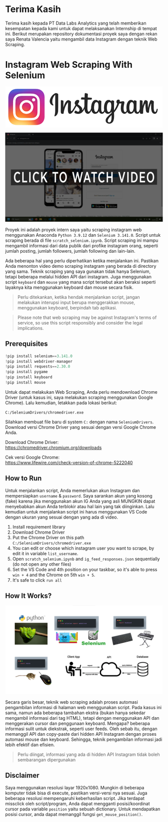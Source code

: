 # Terima Kasih
Terima kasih kepada PT Data Labs Analytics yang telah memberikan kesempatan kepada kami untuk dapat melaksanakan Internship di tempat ini. Berikut merupakan repository dokumentasi proyek saya dengan rekan saya Renata Valencia yaitu mengambil data Instagram dengan teknik Web Scraping. 

# Instagram Web Scraping With Selenium

![Instagram logo](instagram-logo.jpg)

[![Watch the video](thumbnail.png)](ig-web-scraping-demo.mp4)

Proyek ini adalah proyek intern saya yaitu scraping instagram web menggunakan Anaconda `Python 3.9.12` dan `Selenium 3.141.0`. Script untuk scraping berada di file `scratch_selenium.ipynb`. Script scraping ini mampu mengambil informasi dari data publik dari profike instagram orang, seperti jumlah posting, jumlah followers, jumlah following dan lain-lain. 


Ada beberapa hal yang perlu diperhatikan ketika menjalankan ini. Pastikan Anda menonton video demo scraping instagram yang berada di directory yang sama. Teknik scraping yang saya gunakan tidak hanya Selenium, tetapi beberapa melalui hidden API dari instagram. Juga menggunakan script `keyboard` dan `mouse` yang mana script tersebut akan beraksi seperti layaknya kita menggunakan keyboard dan mouse secara fisik. 

> Perlu ditekankan, ketika hendak menjalankan script, jangan melakukan interupsi input berupa menggerakkan mouse, menggunakan keyboard, berpindah tab aplikasi. 

> Please note that web scraping may be against Instagram's terms of service, so use this script responsibly and consider the legal implications.


## Prerequisites
```py
!pip install selenium==3.141.0
!pip install webdriver-manager
!pip install requests==2.30.0
!pip install pygame
!pip install keyboard
!pip install mouse
```
Untuk dapat melakukan Web Scraping, Anda perlu mendownload Chrome Driver (untuk kasus ini, saya melakukan scraping menggunakan Google Chrome). Lalu kemudian, letakkan pada lokasi berikut:
```
C:/SeleniumDrivers/chromedriver.exe
```

Silahkan membuat file baru di system `C:` dengan nama `SeleniumDrivers`.
Download versi Chrome Driver yang sesuai dengan versi Google Chrome Anda.<br>

Download Chrome Driver:<br>
https://chromedriver.chromium.org/downloads

Cek versi Google Chrome:<br>
https://www.lifewire.com/check-version-of-chrome-5222040


## How to Run
Untuk menjalankan script, Anda memerlukan akun Instagram dan mempersiapkan `username` & `password`. Saya sarankan akun yang kosong (fake) karena jika menggunakan akun IG Anda yang asli MUNGKIN dapat menyebabkan akun Anda terblokir atau hal lain yang tak diinginkan. Lalu kemudian untuk menjalankan script ini harus menggunakan VS Code dengan ukuran yang sesuai dengan yang ada di video.
1. Install requirement library
2. Download Chrome Driver
3. Put the Chrome Driver on this path `C:/SeleniumDrivers/chromedriver.exe`
4. You can edit or choose which instagram user you want to scrape, by edit it in variable `list_username`.
5. Open `scratch_selenium.ipynb` and `ig_feed_responses.json` sequentially (do not open any other files)
6. Set the VS Code and 4th position on your taskbar, so it's able to press `win + 4` and the Chrome on 5th `win + 5`.
7. It's safe to click `run all`


## How It Works?

![tools](tools.png)

Secara garis besar, teknik web scraping adalah proses automasi pengambilan informasi di halaman web menggunakan script. Pada kasus ini sama, namun ada beberapa tambahan ekstra (bukan hanya sekedar mengambil informasi dari tag HTML), tetapi dengan menggunakan API dan menggerakan cursor dan penggunaan keyboard. Mengapa? beberapa informasi sulit untuk diekstrak, seperti user feeds. Oleh sebab itu, dengan memanggil API dan copy-paste dari hidden API Instagram dengan proses automasi mouse dan keyboard. Sehingga, teknik pengambilan informasi jadi lebih efektif dan efisien. 
> Perlu diingat, informasi yang ada di hidden API Instagram tidak boleh sembarangan dipergunakan

## Disclaimer
Saya menggunakan resolusi layar 1920x1080. Mungkin di beberapa komputer tidak bisa di execute, pastikan versi-versi nya sesuai. Juga beberapa resolusi mempengaruhi keberhasilan script. Jika terdapat missclick oleh script/program, Anda dapat mengganti posisi/koordinat cursor pada variable `position` yaitu sebuah dictionary. Untuk mendapatkan posisi cursor, anda dapat memanggil fungsi `get_mouse_position()`.

